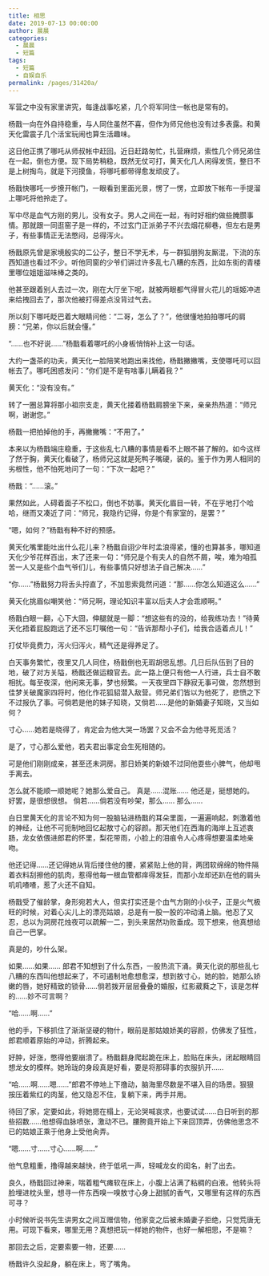 ```yaml
---
title: 相思
date: 2019-07-13 00:00:00
author: 晨晨
categories: 
  - 晨晨
  - 短篇
tags: 
  - 短篇
  - 自娱自乐
permalink: /pages/31420a/
---
```


军营之中没有家里讲究，每逢战事吃紧，几个将军同住一帐也是常有的。

杨戬一向在外自持稳重，与人同住虽然不喜，但作为师兄他也没有过多表露。和黄天化雷震子几个活宝玩闹也算生活趣味。

<!-- more -->

这日他正携了哪吒从师叔帐中赶回。近日赶路匆忙，扎营麻烦，索性几个师兄弟住在一起，倒也方便。现下局势稍稳，既然无仗可打，黄天化几人闲得发慌，整日不是上树掏鸟，就是下河摸鱼，将哪吒都带得愈发顽皮了。

杨戬快哪吒一步撩开帐门，一眼看到里面光景，愣了一愣，立即放下帐布一手提溜上哪吒将他拎走了。

军中尽是血气方刚的男儿，没有女子。男人之间在一起，有时好相约做些腌臜事情。那就跟一同逛窑子是一样的，不过玄门正派弟子不兴去烟花柳巷，但左右是男子，有些事情正无法憋闷，总得泻火。

杨戬原先曾是家境殷实的二公子，整日不学无术，与一群狐朋狗友厮混，下流的东西知道也看过不少。听他同窗的少爷们讲过许多乱七八糟的东西，比如东街的青楼里哪位姐姐滋味棒之类的。

他甚至跟着别人去过一次，刚在大厅坐下呢，就被两眼都气得冒火花儿的瑶姬冲进来给拽回去了，那次他被打得差点没背过气去。

所以刻下哪吒眨巴着大眼睛问他：“二哥，怎么了？”，他很懂地拍拍哪吒的肩膀：“兄弟，你以后就会懂。”

“……也不好说……”杨戬看着哪吒的小身板悄悄补上这一句话。

大约一盏茶的功夫，黄天化一脸陪笑地跑出来找他，杨戬撇撇嘴，支使哪吒可以回帐去了。哪吒困惑发问：“你们是不是有啥事儿瞒着我？”

黄天化：“没有没有。”

转了一圈总算将那小祖宗支走，黄天化搂着杨戬肩膀坐下来，亲亲热热道：“师兄啊，谢谢您。”

杨戬一把拍掉他的手，再撇撇嘴：“不用了。”

本来以为杨戬端庄稳重，于这些乱七八糟的事情是看不上眼不甚了解的。如今这样了然于胸，黄天化看破了，杨师兄这就是死鸭子嘴硬，装的。鉴于作为男人相同的劣根性，他不怕死地问了一句：“下次一起吧？”

杨戬：“……滚。”

果然如此，人碍着面子不松口，倒也不妨事。黄天化眉目一转，不在乎地打个哈哈，继而又凑近了问：“师兄，我隐约记得，你是个有家室的，是罢？”

“嗯，如何？”杨戬有种不好的预感。

黄天化嘴里能吐出什么花儿来？杨戬自诩少年时孟浪得紧，懂的也算甚多，哪知道天化少爷花样百出，末了还来一句：“师兄是个有夫人的自然不屑，唉，难为咱孤苦一人又是些个血气爷们儿，有些事情只好想法子自己解决……”

“你……”杨戬努力将舌头捋直了，不加思索竟然问道：“那……你怎么知道这么……”

黄天化挑眉似嘲笑他：“师兄啊，理论知识丰富以后夫人才会乖顺啊。”

杨戬白眼一翻，心下大囧，伸腿就是一脚：“想这些有的没的，给我练功去！”待黄天化捂着屁股跑远了还不忘叮嘱他一句：“告诉那帮小子们，给我合适着点儿！”

打仗毕竟费力，泻火归泻火，精气还是得养足了。

白天事务繁忙，夜里又几人同住，杨戬倒也无瑕胡思乱想。几日后队伍到了目的地，破了对方关隘，杨戬还做运粮官去。此一路上便只有他一人行进，兵士自不敢相扰。每至夜深，他闲来无事，梦也频繁。一天夜里四下静寂无事可做，忽然想到佳梦关破魔家四将时，他化作花狐貂潜入敌营。师兄弟们皆以为他死了，悲愤之下不过报仇了事。可倘若是他的妹子知晓，又倘若……是他的新婚妻子知晓，又当如何？

寸心……她若是晓得了，肯定会为他大哭一场罢？又会不会为他寻死觅活？

是了，寸心那么爱他，若夫君出事定会生死相随的。

可是他们刚刚成亲，甚至还未洞房。那日娇美的新娘不过同他耍些小脾气，他却甩手离去。

怎么就不能顺一顺她呢？她那么爱自己。
真是……混账……
他还是，挺想她的。
好罢，是很想很想。
倘若……倘若没有吵架，那么……
那么……

白日里黄天化的言论不知为何一股脑钻进杨戬的耳朵里面，一遍遍响起，刺激着他的神经，让他不可扼制地回忆起敖寸心的容颜。那天他们在西海的海岸上互述衷肠，龙女依偎进郎君的怀里，梨花带雨，小脸上的泪痕令人心疼得想要温柔地亲吻。

他还记得……还记得她从背后搂住他的腰，紧紧贴上他的背，两团软绵绵的物件隔着衣料刮擦他的肌肉，惹得他每一根血管都痒得发狂，而那小龙却还趴在他的肩头叽叽喳喳，惹了火还不自知。

杨戬受了催龄掌，身形宛若大人，但实打实还是个血气方刚的小伙子，正是火气极旺的时候，对着心尖儿上的漂亮姑娘，总是有一股一股的冲动涌上脑。他忍了又忍，总以为洞房花烛夜可以疏解一二，到头来居然功败垂成。现下想来，他真想给自己一巴掌。

真是的，吵什么架。

如果……如果……
郎君不知想到了什么东西，一股热流下涌。黄天化说的那些乱七八糟的东西叫他想起来了，不可遏制地愈想愈深，想到敖寸心，她的脸，她那么娇嫩的唇，她好精致的锁骨……倘若拨开层层叠叠的婚服，红影葳蕤之下，该是怎样的……妙不可言啊？

“哈……啊……”

他的手，下移抓住了渐渐坚硬的物什，眼前是那姑娘娇美的容颜，仿佛发了狂性，郎君顺着原始的冲动，折腾起来。

好肿，好涨，憋得他要崩溃了。杨戬翻身爬起跪在床上，脸贴在床头，闭起眼睛回想龙女的模样。她玲珑的身段真是好看，要是将那碍事的衣服扒开……

“哈……啊……嗯……”郎君不停地上下撸动，脑海里尽数是不堪入目的场景。狠狠按压着紫红的肉茎，他又隐忍不住，复躺下来，两手并用。

待回了家，定要如此，将她摁在榻上，无论哭喊哀求，也要试试……白日听到的那些招数……他想得血脉喷张，激动不已。腰胯竟开始上下来回顶弄，仿佛他思念不已的姑娘正乘于他身上受他肏弄。

“嗯……寸……寸心……啊……”

他气息粗重，撸得越来越快，终于低吼一声，轻喊龙女的闺名，射了出去。

良久，杨戬回过神来，喘着粗气瘫软在床上，小腹上沾满了粘稠的白液。他转头将脸埋进枕头里，想寻一件东西嗅一嗅敖寸心身上甜腻的香气，又哪里有这样的东西可寻？

小时候听说书先生讲男女之间互赠信物，他家变之后被未婚妻子拒绝，只觉荒唐无用。可现下看来，哪里无用？真想把玩一样她的物件，也好一解相思，不是嘛？

那回去之后，定要索要一物，还要……

杨戬许久没起身，躺在床上，弯了嘴角。
